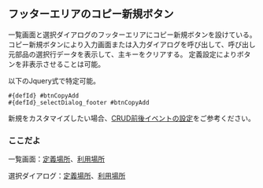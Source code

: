 ## フッターエリアのコピー新規ボタン

一覧画面と選択ダイアログのフッターエリアにコピー新規ボタンを設けている。
コピー新規ボタンにより入力画面または入力ダイアログを呼び出して、呼び出し元部品の選択行データを表示して、主キーをクリアする。
定義設定によりボタンを非表示させることは可能。

以下のJquery式で特定可能。
```
#{defId} #btnCopyAdd
#{defId}_selectDialog_footer #btnCopyAdd
```

新規をカスタマイズしたい場合、[CRUD前後イベントの設定](comm.beforeAfter.md)をご参考ください。

### ここだよ

一覧画面：[定義場所](https://efwgrp.github.io/ske_image/svg/footer.copyAdd.listPage.def.svg)、[利用場所](https://efwgrp.github.io/ske_image/svg/footer.copyAdd.listPage.svg)

選択ダイアログ：[定義場所](https://efwgrp.github.io/ske_image/svg/footer.copyAdd.selectDialog.def.svg)、[利用場所](https://efwgrp.github.io/ske_image/svg/footer.copyAdd.selectDialog.svg)
